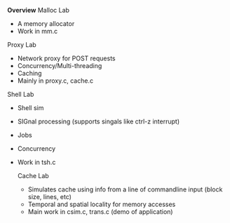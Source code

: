 **Overview**
Malloc Lab
- A memory allocator
- Work in mm.c

Proxy Lab
- Network proxy for POST requests
- Concurrency/Multi-threading
- Caching
- Mainly in proxy.c, cache.c

Shell Lab
- Shell sim
- SIGnal processing (supports singals like ctrl-z interrupt)
- Jobs
- Concurrency
- Work in tsh.c

  Cache Lab
  - Simulates cache using info from a line of commandline input (block size, lines, etc)
  - Temporal and spatial locality for memory accesses
  - Main work in csim.c, trans.c (demo of application)
